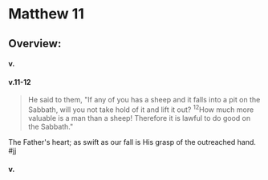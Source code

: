 # Matthew 11

## Overview:



#### v.
>

#### v.11-12
>He said to them, "If any of you has a sheep and it falls into a pit on the Sabbath, will you not take hold of it and lift it out? <sup>12</sup>How much more valuable is a man than a sheep! Therefore it is lawful to do good on the Sabbath."

The Father's heart; as swift as our fall is His grasp of the outreached hand.
#jj 

#### v.
>

